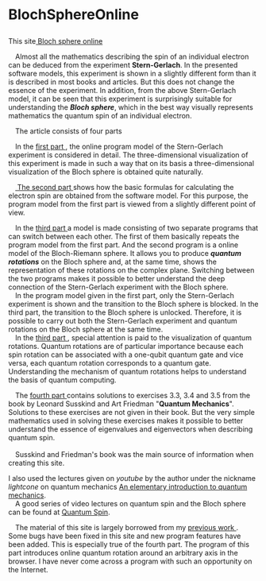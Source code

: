 # BlochSphereOnline<p>
<p>
  This site<a href="https://vlad0007.github.io/BlochSphereOnline//" target="_blank"> Bloch sphere online </a>
</p>
<p>
&ensp;&ensp;Almost all the mathematics describing the spin of an individual electron can be deduced from the experiment
<b>Stern-Gerlach</b>. In the presented software models, this experiment is shown in a slightly different form
than it is described in most books and articles. But this does not change the essence of the experiment.
In addition, from the above Stern-Gerlach model, it can be seen that this experiment is surprisingly suitable
for understanding the <b><em>Bloch sphere</b></em>, which in the best way visually represents mathematics
the quantum spin of an individual electron.
</p>
<p>
&ensp;&ensp;The article consists of four parts
</p>
<p>
&ensp;&ensp;In the  <a href=" https://vlad0007.github.io/BlochSphereOnline/QS_Part1/QS_Part1.html"> <span class=brown>first part</span> </a>, the online program model of the Stern-Gerlach experiment is considered in detail. The three-dimensional visualization of this experiment
is made in such a way that on its basis a three-dimensional visualization
of the Bloch sphere is obtained quite naturally.
</p>
<p>
&ensp;&ensp;<a href=" https://vlad0007.github.io/BlochSphereOnline/QS_Part2/QS_Part2.html"> <span class=brown>The second part</span> </a> shows how the basic formulas for calculating the electron spin are obtained from the software model.
For this purpose, the program model from the first part is viewed from a slightly different point of view.
</p>
<p>
&ensp;&ensp;In the <a href=" https://vlad0007.github.io/BlochSphereOnline/QS_Part3/QS_Part3.html"> <span class=brown>third part</span> </a> a model is made consisting of two separate programs that can
switch between each other. The first of them basically repeats the program model from the first part.
And the second program is a online model of the Bloch-Riemann sphere. It allows you to produce
<em><b>quantum rotations</b></em> on the Bloch sphere and, at the same time, shows the representation of these rotations on the 
complex plane. Switching between the two programs makes it possible to better understand the deep connection of the Stern-Gerlach experiment
with the Bloch sphere.
<br>
&ensp;&ensp;In the program model given in the first part, only the Stern-Gerlach experiment is shown and
the transition to the Bloch sphere is blocked. In the third part, the transition to the Bloch sphere is unlocked. Therefore, it
is possible to carry out both the Stern-Gerlach experiment and quantum rotations on the Bloch sphere at the same time.
<br>
&ensp;&ensp;In the <a href=" https://vlad0007.github.io/BlochSphereOnline/QS_Part3/QS_Part3.html"> <span class=brown>third part</span> </a>, special attention is paid to the visualization of quantum rotations.
Quantum rotations are of particular importance because each spin rotation can be associated
with a one-qubit quantum gate and vice versa, each quantum rotation corresponds to a quantum gate.
Understanding the mechanism of quantum rotations helps to understand the basis of quantum computing.
</p>
<p>
&ensp;&ensp;The <a href=" https://vlad0007.github.io/BlochSphereOnline/QS_Part4/QS_Part4.html"> <span class=brown>fourth part</span> </a> contains solutions to exercises 3.3, 3.4 and 3.5 from the book by Leonard Susskind and Art Friedman "<b>Quantum Mechanics</b>".
Solutions to these exercises are not given in their book.
But the very simple mathematics used in solving these exercises makes it possible to better understand the essence
of eigenvalues and eigenvectors when describing quantum spin.
<br><br>
&ensp;&ensp;Susskind and Friedman's book was the main source of information when creating this site.
</p>
<p>
I also used the lectures given on <em>youtube</em> by the author under the nickname <em>lightcone</em> on quantum mechanics
<a href = "https://www.youtube.com/playlist?list=PLnbH8YQPwKbnofSQkZE05PKzPXzbDCVXv" target="_blank">An elementary introduction to quantum mechanics</a>.
<br>&ensp;&ensp;A good series of video lectures on quantum spin and the Bloch sphere can be found at
<a href = "https://www.youtube.com/playlist?list=PLx5rbdJH2sWYSohLmK3aAYMr9T7uNyOqv" target="_blank">Quantum Spin</a>.
</p>

<p>
&ensp;&ensp;The material of this site is largely borrowed from my <a href="https://vlad0007.github.io/QuantumSpin/" target="_blank"> previous work </a>.
Some bugs have been fixed in this site and new program features have been added. This is especially true of the fourth part.
The program of this part introduces online quantum rotation around an arbitrary axis in the browser. 
I have never come across a program with such an opportunity on the Internet.
</p>
